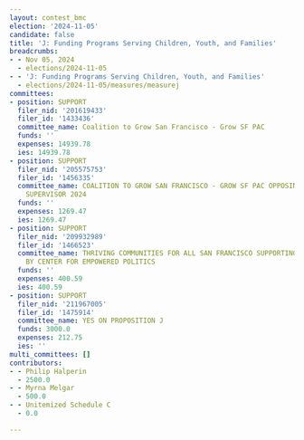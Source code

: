 ```yaml
---
layout: contest_bmc
election: '2024-11-05'
candidate: false
title: 'J: Funding Programs Serving Children, Youth, and Families'
breadcrumbs:
- - Nov 05, 2024
  - elections/2024-11-05
- - 'J: Funding Programs Serving Children, Youth, and Families'
  - elections/2024-11-05/measures/measurej
committees:
- position: SUPPORT
  filer_nid: '201619433'
  filer_id: '1433436'
  committee_name: Coalition to Grow San Francisco - Grow SF PAC
  funds: ''
  expenses: 14939.78
  ies: 14939.78
- position: SUPPORT
  filer_nid: '205575753'
  filer_id: '1456335'
  committee_name: COALITION TO GROW SAN FRANCISCO - GROW SF PAC OPPOSING PRESTON FOR
    SUPERVISOR 2024
  funds: ''
  expenses: 1269.47
  ies: 1269.47
- position: SUPPORT
  filer_nid: '209932989'
  filer_id: '1466523'
  committee_name: THRIVING COMMUNITIES FOR ALL SAN FRANCISCO SUPPORTING PROP E, SPONSORED
    BY CENTER FOR EMPOWERED POLITICS
  funds: ''
  expenses: 400.59
  ies: 400.59
- position: SUPPORT
  filer_nid: '211967005'
  filer_id: '1475914'
  committee_name: YES ON PROPOSITION J
  funds: 3000.0
  expenses: 212.75
  ies: ''
multi_committees: []
contributors:
- - Philip Halperin
  - 2500.0
- - Myrna Melgar
  - 500.0
- - Unitemized Schedule C
  - 0.0

---
```



